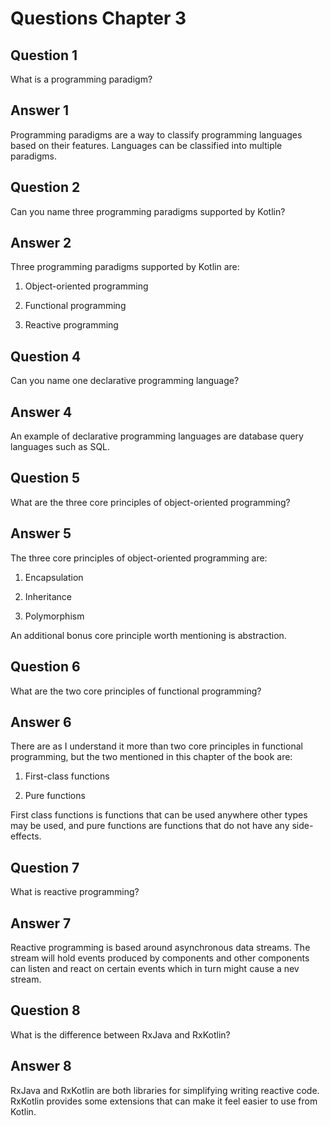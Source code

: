 # Questions Chapter 3

## Question 1

What is a programming paradigm?

## Answer 1

Programming paradigms are a way to classify programming languages based on their features. Languages can be classified into multiple paradigms.

## Question 2

Can you name three programming paradigms supported by Kotlin?

## Answer 2

Three programming paradigms supported by Kotlin are:

1. Object-oriented programming

2. Functional programming

3. Reactive programming

## Question 4

Can you name one declarative programming language?

## Answer 4

An example of declarative programming languages are database query languages such as SQL.

## Question 5

What are the three core principles of object-oriented programming?

## Answer 5

The three core principles of object-oriented programming are:

1. Encapsulation

2. Inheritance

3. Polymorphism

An additional bonus core principle worth mentioning is abstraction.

## Question 6

What are the two core principles of functional programming?

## Answer 6

There are as I understand it more than two core principles in functional programming, but the two mentioned in this chapter of the book are:

1. First-class functions

2. Pure functions

 First class functions is functions that can be used anywhere other types may be used, and pure functions are functions that do not have any side-effects.

## Question 7

What is reactive programming?

## Answer 7

Reactive programming is based around asynchronous data streams. The stream will hold events produced by components and other components can listen and react on certain events which in turn might cause a nev stream.

## Question 8

What is the difference between RxJava and RxKotlin?

## Answer 8

RxJava and RxKotlin are both libraries for simplifying writing reactive code. RxKotlin provides some extensions that can make it feel easier to use from Kotlin.
